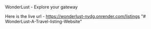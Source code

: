 WonderLust - Explore your gateway

Here is the live url - https://wonderlust-nvdg.onrender.com/listings
"# WonderLust-A-Travel-listing-Website" 

